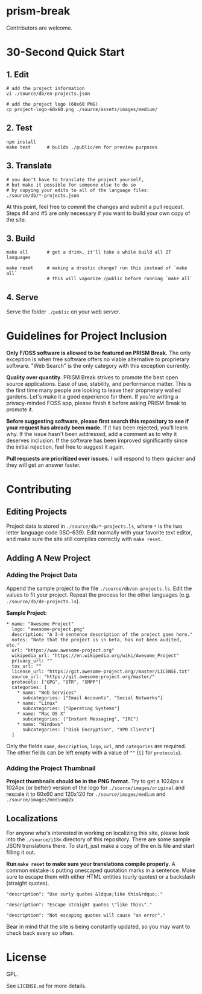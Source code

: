 # prism-break

Contributors are welcome.

# 30-Second Quick Start

## 1. Edit

    # add the project information
    vi ./source/db/en-projects.json

    # add the project logo (60x60 PNG)
    cp project-logo-60x60.png ./source/assets/images/medium/

## 2. Test

    npm install
    make test      # builds ./public/en for preview purposes

## 3. Translate

    # you don't have to translate the project yourself,
    # but make it possible for someone else to do so
    # by copying your edits to all of the language files:
    ./source/db/*-projects.json

At this point, feel free to commit the changes and submit a pull request. Steps #4 and #5 are only necessary if you want to build your own copy of the site.

## 3. Build

    make all       # get a drink, it'll take a while build all 27 languages

    make reset     # making a drastic change? run this instead of `make all`
                   # this will vaporize /public before running `make all`

## 4. Serve

Serve the folder `./public` on your web server.

# Guidelines for Project Inclusion

**Only F/OSS software is allowed to be featured on PRISM Break.** The only exception is when free software offers no viable alternative to proprietary software. "Web Search" is the only category with this exception currently.

**Quality over quantity.** PRISM Break strives to promote the best open source applications. Ease of use, stability, and performance matter. This is the first time many people are looking to leave their proprietary walled gardens. Let's make it a good experience for them. If you're writing a privacy-minded FOSS app, please finish it before asking PRISM Break to promote it.

**Before suggesting software, please first search this repository to see if your request has already been made.** If it has been rejected, you'll learn why. If the issue hasn't been addressed, add a comment as to why it deserves inclusion. If the software has been improved significantly since the initial rejection, feel free to suggest it again.

**Pull requests are prioritized over issues.** I will respond to them quicker and they will get an answer faster.

# Contributing

## Editing Projects
  
Project data is stored in `./source/db/*-projects.ls`, where `*` is the two letter language code (ISO-639). Edit normally with your favorite text editor, and make sure the site still compiles correctly with `make reset`.

## Adding A New Project

### Adding the Project Data

Append the sample project to the file `./source/db/en-projects.ls`. Edit the values to fit your project. Repeat the process for the other languages (e.g. `./source/db/de-projects.ls`).

**Sample Project:**

    * name: "Awesome Project"
      logo: "awesome-project.png"
      description: "A 3-4 sentence description of the project goes here."
      notes: "Note that the project is in beta, has not been audited, etc."
      url: "https://www.awesome-project.org"
      wikipedia_url: "https://en.wikipedia.org/wiki/Awesome_Project"
      privacy_url: ""
      tos_url: ""
      license_url: "https://git.awesome-project.org//master/LICENSE.txt"
      source_url: "https://git.awesome-project.org/master/"
      protocols: ["GPG", "OTR", "XMPP"]
      categories: [
        * name: "Web Services"
          subcategories: ["Email Accounts", "Social Networks"]
        * name: "Linux"
          subcategories: ["Operating Systems"]
        * name: "Mac OS X"
          subcategories: ["Instant Messaging", "IRC"]
        * name: "Windows"
          subcategories: ["Disk Encryption", "VPN Clients"]
      ]

Only the fields `name`, `description`, `logo`, `url`, and `categories` are required. The other fields can be left empty with a value of `""` (`[]` for `protocols`).

### Adding the Project Thumbnail

**Project thumbnails should be in the PNG format.** Try to get a 1024px x 1024px (or better) version of the logo for `./source/images/original` and rescale it to 60x60 and 120x120 for `./source/images/medium` and `./source/images/medium@2x`

## Localizations

For anyone who's interested in working on localizing this site, please look into the `./source/i18n` directory of this repository. There are some sample JSON translations there. To start, just make a copy of the en.ls file and start filling it out.

**Run `make reset` to make sure your translations compile properly.** A common mistake is putting unescaped quotation marks in a sentence. Make sure to escape them with either HTML entities (curly quotes) or a backslash (straight quotes).

    "description": "Use curly quotes &ldquo;like this&rdquo;."

    "description": "Escape straight quotes \"like this\"."

    "description": "Not escaping quotes will cause "an error"."

Bear in mind that the site is being constantly updated, so you may want to check back every so often.

# License

GPL.

See `LICENSE.md` for more details.

